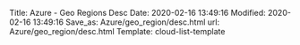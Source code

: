Title: Azure - Geo Regions Desc
Date: 2020-02-16 13:49:16
Modified: 2020-02-16 13:49:16
Save_as: Azure/geo_region/desc.html
url: Azure/geo_region/desc.html
Template: cloud-list-template